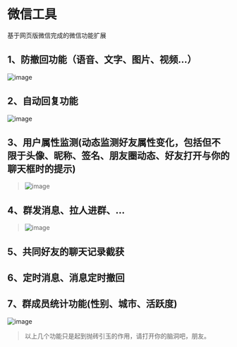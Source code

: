 # 微信工具
基于网页版微信完成的微信功能扩展
## 1、防撤回功能（语音、文字、图片、视频...）
 ![image](https://user-images.githubusercontent.com/67832925/125041844-c9968580-e0cb-11eb-98ac-7cc807ac7604.png)

## 2、自动回复功能
 ![image](https://user-images.githubusercontent.com/67832925/125041639-8d632500-e0cb-11eb-9ce1-d8317566217d.png)
## 3、用户属性监测(动态监测好友属性变化，包括但不限于头像、昵称、签名、朋友圈动态、好友打开与你的聊天框时的提示)
 > ![image](https://user-images.githubusercontent.com/67832925/125041412-51c85b00-e0cb-11eb-9251-fc038bab3c2e.png)
## 4、群发消息、拉人进群、...
>![image](https://user-images.githubusercontent.com/67832925/125042196-272ad200-e0cc-11eb-93a7-d112e89a599b.png)
## 5、共同好友的聊天记录截获
## 6、定时消息、消息定时撤回
## 7、群成员统计功能(性别、城市、活跃度)
![image](https://user-images.githubusercontent.com/67832925/125041512-6c9acf80-e0cb-11eb-9fef-e884b4f71287.png)

> 以上几个功能只是起到抛砖引玉的作用，请打开你的脑洞吧，朋友。

